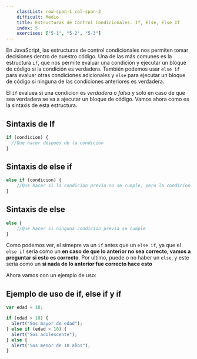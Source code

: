 ```yaml
---
    classList: row-span-1 col-span-2
    difficult: Medio
    title: Estructuras de Control Condicionales. If, Else, Else If
    index: 5
    exercises: ["5-1", "5-2", "5-3"]
---
```


En JavaScript, las estructuras de control condicionales nos permiten tomar decisiones dentro de nuestro código. Una de las más comunes es la estructura `if`, que nos permite evaluar una condición y ejecutar un bloque de código si la condición es verdadera. También podemos usar `else if` para evaluar otras condiciones adicionales y `else` para ejecutar un bloque de código si ninguna de las condiciones anteriores es verdadera.

El `if` evaluea si una condicion es _verdadera_ o _falsa_ y solo en caso de que sea verdadera se va a ajecutar un bloque de código. Vamos ahora como es la sintaxis de esta estructura.

## Sintaxis de If

```js
if (condicion) {
  //Que hacer despues de la condicion
}
```

## Sintaxis de else if

```js
else if (condicion) {
    //Que hacer si la condicion previa no se cumple, pero la condicion actual si
}
```

## Sintaxis de else

```js
else {
    //Que hacer si ninguna condicion previa se cumple
}
```

Como podemos ver, el simepre va un `if` antes que un `else if`, ya que el `else if` seria como un **en caso de que lo anterior no sea correcto, vamos a preguntar si esto es correcto**. Por ultimo, puede o no haber un `else`, y este seria como un **si nada de lo anterior fue correcto hace esto**

Ahora vamos con un ejemplo de uso:

## Ejemplo de uso de if, else if y if

```js
var edad = 18;

if (edad > 18) {
  alert("Sos mayor de edad");
} else if (edad > 10) {
  alert("Sos adolescente");
} else {
  alert("Sos menor de 10 años");
}
```
